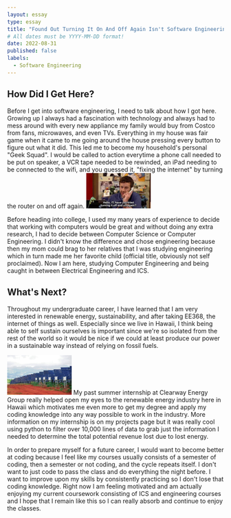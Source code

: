 ```yaml
---
layout: essay
type: essay
title: "Found Out Turning It On And Off Again Isn't Software Engineering!"
# All dates must be YYYY-MM-DD format!
date: 2022-08-31
published: false
labels:
  - Software Engineering
---
```


## How Did I Get Here?
Before I get into software engineering, I need to talk about how I got here. Growing up I always had a fascination with technology and always had to mess around with every new appliance my family would buy from Costco from fans, microwaves, and even TVs. Everything in my house was fair game when it came to me going around the house pressing every button to figure out what it did. This led me to become my household's personal "Geek Squad". I would be called to action everytime a phone call needed to be put on speaker, a VCR tape needed to be rewinded, an iPad needing to be connected to the wifi, and you guessed it, "fixing the internet" by turning the router on and off again. <img width="150px" class="rounded float-start pe-4" src="../img/IT.jpeg">

Before heading into college, I used my many years of experience to decide that working with computers would be great and without doing any extra research, I had to decide between Computer Science or Computer Engineering. I didn't know the difference and chose engineering because then my mom could brag to her relatives that I was studying engineering which in turn made me her favorite child (official title, obviously not self proclaimed). Now I am here, studying Computer Engineering and being caught in between Electrical Engineering and ICS.

## What's Next?
Throughout my undergraduate career, I have learned that I am very interested in renewable energy, sustainability, and after taking EE368, the internet of things as well. Especially since we live in Hawaii, I think being able to self sustain ourselves is important since we're so isolated from the rest of the world so it would be nice if we could at least produce our power in a sustainable way instead of relying on fossil fuels. 

<img width="150px" class="rounded float-start pe-4" src="../img/solar.jpg"> My past summer internship at Clearway Energy Group really helped open my eyes to the renewable energy industry here in Hawaii which motivates me even more to get my degree and apply my coding knowledge into any way possible to work in the industry. More information on my internship is on my projects page but it was really cool using python to filter over 10,000 lines of data to grab just the information I needed to determine the total potential revenue lost due to lost energy.

In order to prepare myself for a future career, I would want to become better at coding because I feel like my courses usually consists of a semester of coding, then a semester or not coding, and the cycle repeats itself. I don't want to just code to pass the class and do everything the night before. I want to improve upon my skills by consistently practicing so I don't lose that coding knowledge. Right now I am feeling motivated and am actually enjoying my current coursework consisting of ICS and engineering courses and I hope that I remain like this so I can really absorb and continue to enjoy the classes.
